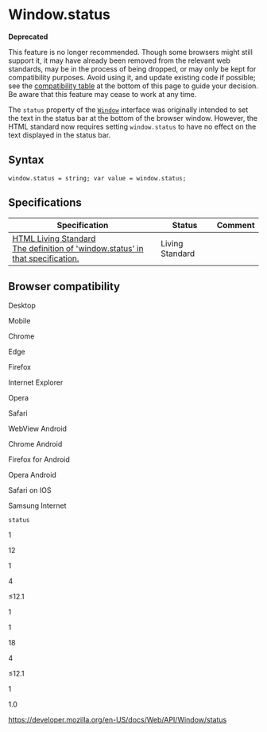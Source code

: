 Window.status
=============

**Deprecated**

This feature is no longer recommended. Though some browsers might still support it, it may have already been removed from the relevant web standards, may be in the process of being dropped, or may only be kept for compatibility purposes. Avoid using it, and update existing code if possible; see the [compatibility table](#browser_compatibility) at the bottom of this page to guide your decision. Be aware that this feature may cease to work at any time.

The `status` property of the [`Window`](../window) interface was originally intended to set the text in the status bar at the bottom of the browser window. However, the HTML standard now requires setting `window.status` to have no effect on the text displayed in the status bar.

Syntax
------

    window.status = string; var value = window.status;

Specifications
--------------

<table><thead><tr class="header"><th>Specification</th><th>Status</th><th>Comment</th></tr></thead><tbody><tr class="odd"><td><a href="https://html.spec.whatwg.org/multipage/#dom-window-status">HTML Living Standard<br />
<span class="small">The definition of 'window.status' in that specification.</span></a></td><td><span class="spec-living">Living Standard</span></td><td></td></tr></tbody></table>

Browser compatibility
---------------------

Desktop

Mobile

Chrome

Edge

Firefox

Internet Explorer

Opera

Safari

WebView Android

Chrome Android

Firefox for Android

Opera Android

Safari on IOS

Samsung Internet

`status`

1

12

1

4

≤12.1

1

1

18

4

≤12.1

1

1.0

<a href="https://developer.mozilla.org/en-US/docs/Web/API/Window/status" class="_attribution-link">https://developer.mozilla.org/en-US/docs/Web/API/Window/status</a>
